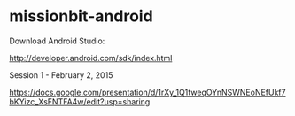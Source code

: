 # missionbit-android


Download Android Studio:

http://developer.android.com/sdk/index.html


Session 1 - February 2, 2015

https://docs.google.com/presentation/d/1rXy_1Q1tweqOYnNSWNEoNEfUkf7bKYizc_XsFNTFA4w/edit?usp=sharing


